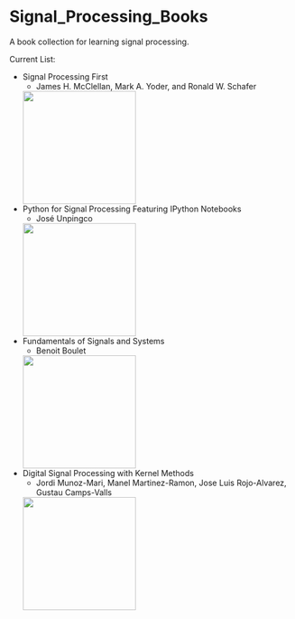 # Signal_Processing_Books
A book collection for learning signal processing.

Current List:
* Signal Processing First
  * James H. McClellan, Mark A. Yoder, and Ronald W. Schafer
  <img src = 'https://i1.wp.com/www.freepdfbook.com/wp-content/uploads/2016/09/32.png?resize=208%2C300' width = '200px'>
* Python for Signal Processing Featuring IPython Notebooks 
  * José Unpingco
  <img src = 'https://images.springer.com/sgw/books/medium/9783319013411.jpg' width = '200px'>
* Fundamentals of Signals and Systems
  * Benoit Boulet
  <img src = 'https://images-na.ssl-images-amazon.com/images/I/41JM8JKAQkL._SX397_BO1,204,203,200_.jpg' width = '200px'>
* Digital Signal Processing with Kernel Methods
  * Jordi Munoz-Mari, Manel Martinez-Ramon, Jose Luis Rojo-Alvarez, Gustau Camps-Valls
  <img src = 'https://media.wiley.com/product_data/coverImage300/99/11186117/1118611799.jpg' width = '200px'>
